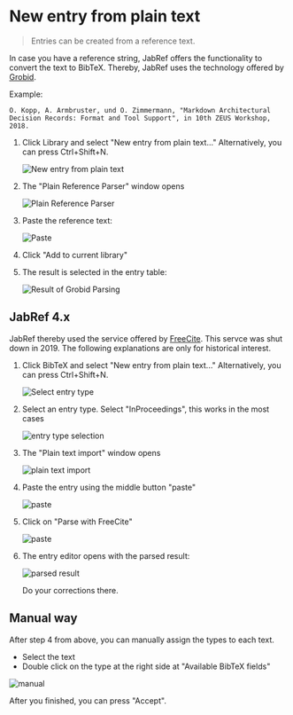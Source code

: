 # New entry from plain text

> Entries can be created from a reference text.

In case you have a reference string, JabRef offers the functionality to convert the text to BibTeX.
Thereby, JabRef uses the technology offered by [Grobid](https://github.com/kermitt2/grobid).

Example:

```text
O. Kopp, A. Armbruster, und O. Zimmermann, "Markdown Architectural Decision Records: Format and Tool Support", in 10th ZEUS Workshop, 2018.
```

1. Click Library and select "New entry from plain text..." Alternatively, you can press Ctrl+Shift+N.

    ![New entry from plain text](../.gitbook/assets/new-entry-from-plain-text-step-1.png)

2. The "Plain Reference Parser" window opens

   ![Plain Reference Parser](../.gitbook/assets/new-entry-from-plain-text-step-2.png)

3. Paste the reference text:

   ![Paste](../.gitbook/assets/new-entry-from-plain-text-step-3.png)

4. Click "Add to current library"

5. The result is selected in the entry table:

   ![Result of Grobid Parsing](../.gitbook/assets/new-entry-from-plain-text-step-4.png)

## JabRef 4.x

JabRef thereby used the service offered by [FreeCite](http://freecite.library.brown.edu/).
This servce was shut down in 2019.
The following explanations are only for historical interest.

1. Click BibTeX and select "New entry from plain text..." Alternatively, you can press Ctrl+Shift+N.

   ![Select entry type](../.gitbook/assets/step1.png)

2. Select an entry type. Select "InProceedings", this works in the most cases

   ![entry type selection](../.gitbook/assets/step2.png)

3. The "Plain text import" window opens

   ![plain text import](../.gitbook/assets/step3.png)

4. Paste the entry using the middle button "paste"

   ![paste](../.gitbook/assets/step4.png)

5. Click on "Parse with FreeCite"

   ![paste](../.gitbook/assets/step5.png)

6. The entry editor opens with the parsed result:

   ![parsed result](../.gitbook/assets/step6.png)

   Do your corrections there.

## Manual way

After step 4 from above, you can manually assign the types to each text.

* Select the text
* Double click on the type at the right side at "Available BibTeX fields"

![manual](../.gitbook/assets/manual.png)

After you finished, you can press "Accept".
